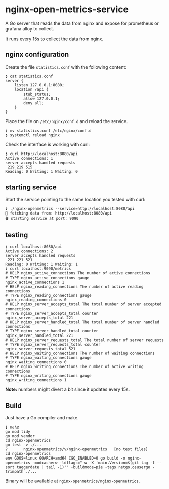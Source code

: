 # nginx-open-metrics-service

A Go server that reads the data from nginx and expose for prometheus or grafana alloy to collect.

It runs every 15s to collect the data from nginx.

## nginx configuration

Create the file `statistics.conf` with the following content:

```
❯ cat statistics.conf
server {
    listen 127.0.0.1:8080;
    location /api {
        stub_status;
        allow 127.0.0.1;
        deny all;
    }
}

```

Place the file on `/etc/nginx/conf.d` and reload the service.

```shell
❯ mv statistics.conf /etc/nginx/conf.d
❯ systemctl reload nginx
```

Check the interface is working with curl:

```shell
❯ curl http://localhost:8080/api
Active connections: 1 
server accepts handled requests
 219 219 515 
Reading: 0 Writing: 1 Waiting: 0 
```

## starting service

Start the service pointing to the same location you tested with curl:

```shell
❯ ./nginx-openmetrics --service=http://localhost:8080/api
🚚 fetching data from: http://localhost:8080/api
🎬 starting service at port: 9090
```

## testing

```shell
❯ curl localhost:8080/api
Active connections: 2 
server accepts handled requests
 221 221 521 
Reading: 0 Writing: 1 Waiting: 1 
❯ curl localhost:9090/metrics
# HELP nginx_active_connections The number of active connections
# TYPE nginx_active_connections gauge
nginx_active_connections 1
# HELP nginx_reading_connections The number of active reading connections
# TYPE nginx_reading_connections gauge
nginx_reading_connections 0
# HELP nginx_server_accepts_total The total number of server accepted connections
# TYPE nginx_server_accepts_total counter
nginx_server_accepts_total 221
# HELP nginx_server_handled_total The total number of server handled connections
# TYPE nginx_server_handled_total counter
nginx_server_handled_total 221
# HELP nginx_server_requests_total The total number of server requests
# TYPE nginx_server_requests_total counter
nginx_server_requests_total 521
# HELP nginx_waiting_connections The number of waiting connections
# TYPE nginx_waiting_connections gauge
nginx_waiting_connections 0
# HELP nginx_writing_connections The number of active writing connections
# TYPE nginx_writing_connections gauge
nginx_writing_connections 1
```

__Note:__ numbers might divert a bit since it updates every 15s.

## Build

Just have a Go compiler and make.

```shell
❯ make
go mod tidy
go mod vendor
cd nginx-openmetrics
go test -v ./...
?       nginx-openmetrics/v/nginx-openmetrics   [no test files]
cd nginx-openmetrics
env GOOS=linux GOARCH=amd64 CGO_ENABLED=0 go build -o nginx-openmetrics -modcacherw -ldflags="-w -X 'main.Version=$(git tag -l --sort taggerdate | tail -1)'" -buildmode=pie -tags netgo,osusergo -trimpath ./...
```

Binary will be available at `nginx-openmetrics/nginx-openmetrics`.
